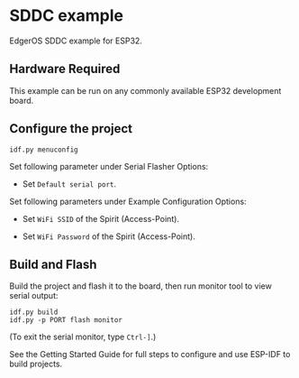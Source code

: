 
# SDDC example

EdgerOS SDDC example for ESP32.

## Hardware Required

This example can be run on any commonly available ESP32 development board.

## Configure the project

```
idf.py menuconfig
```

Set following parameter under Serial Flasher Options:

* Set `Default serial port`.

Set following parameters under Example Configuration Options:

* Set `WiFi SSID` of the Spirit (Access-Point).

* Set `WiFi Password` of the Spirit (Access-Point).

## Build and Flash

Build the project and flash it to the board, then run monitor tool to view serial output:

```
idf.py build
idf.py -p PORT flash monitor
```

(To exit the serial monitor, type ``Ctrl-]``.)

See the Getting Started Guide for full steps to configure and use ESP-IDF to build projects.

